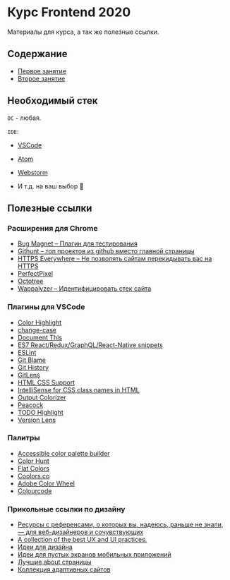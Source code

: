 # Курс Frontend 2020

Материалы для курса, а так же полезные ссылки.

## Содержание

- [Первое занятие](./01_Intro_a_frontend/Readme.md)
- [Второе занятие](./02_HTML_basics/Readme.md)

## Необходимый стек

`ОС` - любая.

`IDE`:

- [VSCode](https://code.visualstudio.com/)

- [Atom](https://ide.atom.io/)

- [Webstorm](https://www.jetbrains.com/ru-ru/webstorm/)

- И т.д. на ваш выбор 🙂

## Полезные ссылки

### Расширения для Chrome

- [Bug Magnet – Плагин для тестирования](https://chrome.google.com/webstore/detail/bug-magnet/efhedldbjahpgjcneebmbolkalbhckfi)
- [Githunt – топ проектов из github вместо главной страницы](https://chrome.google.com/webstore/detail/githunt/khpcnaokfebphakjgdgpinmglconplhp)
- [HTTPS Everywhere – Не позволять сайтам перекидывать вас на HTTPS](https://chrome.google.com/webstore/detail/https-everywhere/gcbommkclmclpchllfjekcdonpmejbdp)
- [PerfectPixel](https://chrome.google.com/webstore/detail/perfectpixel-by-welldonec/dkaagdgjmgdmbnecmcefdhjekcoceebi)
- [Octotree](https://chrome.google.com/webstore/detail/octotree/bkhaagjahfmjljalopjnoealnfndnagc)
- [Wappalyzer – Идентифицировать стек сайта](https://chrome.google.com/webstore/detail/wappalyzer/gppongmhjkpfnbhagpmjfkannfbllamg)

### Плагины для VSCode

- [Color Highlight](https://marketplace.visualstudio.com/items?itemName=naumovs.color-highlight)
- [change-case](https://marketplace.visualstudio.com/items?itemName=wmaurer.change-case)
- [Document This](https://marketplace.visualstudio.com/items?itemName=joelday.docthis)
- [ES7 React/Redux/GraphQL/React-Native snippets](https://marketplace.visualstudio.com/items?itemName=dsznajder.es7-react-js-snippets)
- [ESLint](https://marketplace.visualstudio.com/items?itemName=dbaeumer.vscode-eslint)
- [Git Blame](https://marketplace.visualstudio.com/items?itemName=waderyan.gitblame)
- [Git History](https://marketplace.visualstudio.com/items?itemName=donjayamanne.githistory)
- [GitLens](https://marketplace.visualstudio.com/items?itemName=eamodio.gitlens)
- [HTML CSS Support](https://marketplace.visualstudio.com/items?itemName=ecmel.vscode-html-css)
- [IntelliSense for CSS class names in HTML](https://marketplace.visualstudio.com/items?itemName=Zignd.html-css-class-completion)
- [Output Colorizer](https://marketplace.visualstudio.com/items?itemName=IBM.output-colorizer)
- [Peacock](https://marketplace.visualstudio.com/items?itemName=johnpapa.vscode-peacock)
- [TODO Highlight](https://marketplace.visualstudio.com/items?itemName=wayou.vscode-todo-highlight)
- [Version Lens](https://marketplace.visualstudio.com/items?itemName=pflannery.vscode-versionlens)

### Палитры

- [Accessible color palette builder](https://toolness.github.io/accessible-color-matrix/?utm_source=forwebdev&utm_medium=announcement&utm_campaign=instrument-dlya-podbora-dostupnoy-kontras)
- [Color Hunt](https://colorhunt.co/)
- [Flat Colors](https://flatcolors.net/)
- [Coolors.co](https://coolors.co/)
- [Adobe Color Wheel](https://color.adobe.com/ru/create/color-wheel/?base=2&rule=Analogous&selected=0&name=%D0%9C%D0%BE%D1%8F%20%D1%82%D0%B5%D0%BC%D0%B0%20Color&mode=rgb&rgbvalues=0.959618936717411,1,0.46774994848962836,0.91,0.5650782970237611,0.04550000000000004,1,0,0,0.3970972618702675,0.04550000000000004,0.91,0.050000000000000044,0.7210391593271197,1&swatchOrder=0,1,2,3,4)
- [Colourcode](https://colourco.de/)

### Прикольные ссылки по дизайну

- [Ресурсы с референсами, о которых вы, надеюсь, раньше не знали, — для веб-дизайнеров и сочувствующих](https://vc.ru/design/94533-resursy-s-referensami-o-kotoryh-vy-nadeyus-ranshe-ne-znali-dlya-veb-dizaynerov-i-sochuvstvuyushchih)
- [A collection of the best UX and UI practices.](https://www.checklist.design/)
- [Идеи для дизайна](https://calltoidea.com/)
- [Идеи для пустых экранов мобильных приложений](https://emptystat.es/)
- [Лучшие about страницы](http://bestaboutpages.com/)
- [Коллекция адаптивных сайтов](https://mediaqueri.es/)

